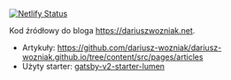 [![Netlify Status](https://api.netlify.com/api/v1/badges/8c1ffaa9-2405-40ad-bc19-690c4478f90f/deploy-status)](https://app.netlify.com/sites/dariuszwozniak/deploys)

Kod źródłowy do bloga https://dariuszwozniak.net.

- Artykuły: https://github.com/dariusz-wozniak/dariusz-wozniak.github.io/tree/content/src/pages/articles
- Użyty starter: [gatsby-v2-starter-lumen](https://github.com/GatsbyCentral/gatsby-v2-starter-lumen)
